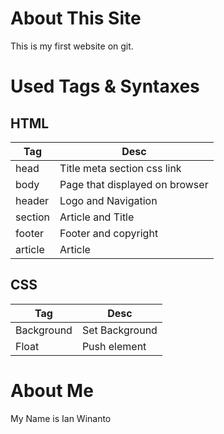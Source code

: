 # About This Site
  This is my first website on git.

# Used Tags & Syntaxes

##  HTML
  | Tag | Desc |
  | ------ | ------ |
  | head | Title meta section css link |
  | body | Page that displayed on browser |
  | header | Logo and Navigation |
  | section | Article and Title |
  | footer | Footer and copyright |
  | article | Article |

## CSS
  | Tag | Desc |
  | ------ | ------ |
  | Background | Set Background |
  | Float | Push element |

# About Me
  My Name is Ian Winanto
